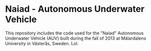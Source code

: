 Naiad - Autonomous Underwater Vehicle
=====================================
This repository includes the code used for the "Naiad" Autonomous
Underwater Vehicle (AUV) built during the fall of 2013 at Mälardalens
University in Västerås, Sweden.
Lol.

